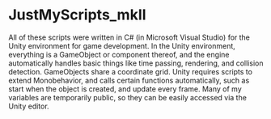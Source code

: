 # JustMyScripts_mkII
All of these scripts were written in C# (in Microsoft Visual Studio) for the Unity environment for game development. 
In the Unity environment, everything is a GameObject or component thereof, and the engine automatically handles basic things like time passing, rendering, and collision detection.
GameObjects share a coordinate grid.
Unity requires scripts to extend Monobehavior, and calls certain functions automatically, such as start when the object is created, and update every frame.
Many of my variables are temporarily public, so they can be easily accessed via the Unity editor. 
